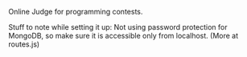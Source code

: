 Online Judge for programming contests.

Stuff to note while setting it up:
Not using password protection for MongoDB, so make sure it is accessible only from localhost. (More at routes.js)
